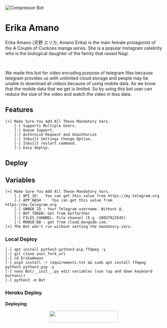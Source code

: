 ![Compressor Bot](https://telegra.ph/file/7e3c7f4f70272c6e59c52.jpg)

# Erika Amano
Erika Amano (天野 エリカ, Amano Erika) is the main female protagonist of the A Couple of Cuckoos manga series. She is a popular Instagram celebrity who is the biological daughter of the family that raised Nagi.

</br>

We made this bot for video encoding purpose of telegram files because telegram provides us with unlimited cloud storage and people may be unable to download all videos because of using mobile data. As we know that the mobile data that we get is limited. So by using this bot user can reduce the size of the video and watch the video in less data.

## Features 

```
[+] Make Sure You Add All These Mandatory Vars. 
    [-] Supports Multiple Users. 
    [-] Queue Support.
    [-] Authroize Request and Unauthorize
    [-] Inbuilt Settings Change Option.
    [-] Inbuilt restart command.
    [-] Easy deploy.
```

## Deploy

## Variables 
```
[+] Make Sure You Add All These Mandatory Vars. 
    [-] API_ID:   You can get this value from https://my.telegram.org
    [-] APP_HASH :   You can get this value from https://my.telegram.org
    [-] OWNER_ID : Your Telegram username. Without @.
    [-] BOT_TOKEN: Get from botfarther
    [-] FILES_CHANNEL: File channel (E.g -10037823545)
    [-] MONGO_DB : get from cloud.mongodb.com.'
[+] The Bot won't run without setting the mandatory vars.
```

### Local Deploy

```
[-] apt install python3 python3-pip ffmpeg -y
[-] git clone your_fork_url
[-] cd ErikaAmano 
[-] pip3 install -r requirements.txt && sudo apt install ffmpeg python3 python3-pip -y
[-] nano Bot/__init__.py edit variables (use (up and down keyboard buttons))
[-] python3 -m Bot
```

### Heroku Deploy

<b>Deploying</b>
<p align="center"><a href="https://heroku.com/deploy?template=https://github.com/aakskkg/Erika-Amano?organization=aakskkg&organization=aakskkg"> <img src="https://img.shields.io/badge/Deploy%20To%20Heroku-black?style=for-the-badge&logo=heroku" width="220" height="38.45"/></a></p>




